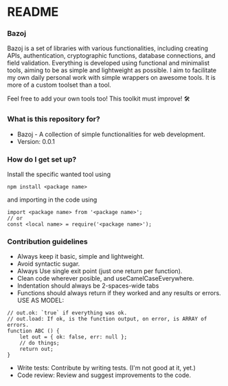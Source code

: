 # README #

### Bazoj ###

Bazoj is a set of libraries with various functionalities, including creating APIs, authentication, cryptographic functions, database connections, and field validation.
Everything is developed using functional and minimalist tools, aiming to be as simple and lightweight as possible.
I aim to facilitate my own daily personal work with simple wrappers on awesome tools.
It is more of a custom toolset than a tool.

Feel free to add your own tools too! This toolkit must improve! 🛠️


### What is this repository for? ###

* Bazoj - A collection of simple functionalities for web development.
* Version: 0.0.1


### How do I get set up? ###

Install the specific wanted tool using

```
npm install <package name>
```
and importing in the code using

```
import <package name> from '<package name>';
// or
const <local name> = require('<package name>');
```

### Contribution guidelines ###

* Always keep it basic, simple and lightweight.
* Avoid syntactic sugar.
* Always Use single exit point (just one return per function).
* Clean code wherever posible, and useCamelCaseEverywhere.
* Indentation should always be 2-spaces-wide tabs
* Functions should always return if they worked and any results or errors.
USE AS MODEL:
```
// out.ok: `true` if everything was ok.
// out.load: If ok, is the function output, on error, is ARRAY of errors.
function ABC () {
	let out = { ok: false, err: null };
	// do things;
	return out;
}
```

* Write tests: Contribute by writing tests. (I'm not good at it, yet.)
* Code review: Review and suggest improvements to the code.
